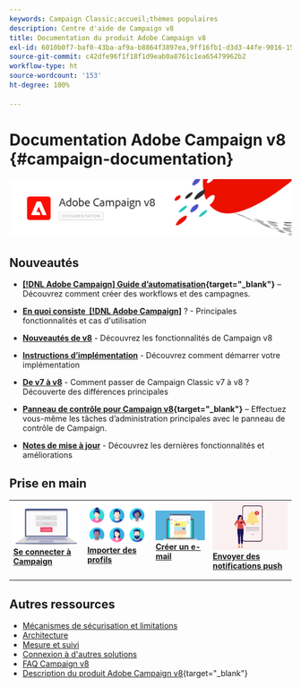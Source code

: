 ```yaml
---
keywords: Campaign Classic;accueil;thèmes populaires
description: Centre d'aide de Campaign v8
title: Documentation du produit Adobe Campaign v8
exl-id: 6010b0f7-baf0-43ba-af9a-b8864f3897ea,9ff16fb1-d3d3-44fe-9016-15abffdbc74e
source-git-commit: c42dfe96f1f18f1d9eab0a8761c1ea65479962b2
workflow-type: ht
source-wordcount: '153'
ht-degree: 100%

---
```


# Documentation Adobe Campaign v8 {#campaign-documentation}

![](assets/banner-documentationv8.png)

## Nouveautés

* **[[!DNL Adobe Campaign] Guide d’automatisation](https://experienceleague.adobe.com/docs/campaign/automation/home.html?lang=fr){target="_blank"}** – Découvrez comment créer des workflows et des campagnes.

* **[En quoi consiste  [!DNL Adobe Campaign]](start/get-started.md)** ? - Principales fonctionnalités et cas d&#39;utilisation

* **[Nouveautés de v8](start/whats-new.md)** - Découvrez les fonctionnalités de Campaign v8

* **[Instructions d’implémentation](start/implement.md)** - Découvrez comment démarrer votre implémentation

* **[De v7 à v8](start/v7-to-v8.md)** - Comment passer de Campaign Classic v7 à v8 ? Découverte des différences principales

* **[Panneau de contrôle pour Campaign v8](https://experienceleague.adobe.com/docs/control-panel/using/discover-control-panel/key-features.html?lang=fr){target="_blank"}** – Effectuez vous-même les tâches d’administration principales avec le panneau de contrôle de Campaign.

* **[Notes de mise à jour](start/release-notes.md)** - Découvrez les dernières fonctionnalités et améliorations


## Prise en main


<table style="table-layout:fixed"><tr style="border: 0;">
<td>
<a href="start/connect.md">
<img alt="Se connecter à Campaign v8" src="start/assets/do-not-localize/login.jpeg">
</a>
<div><a href="start/connect.md"><strong>Se connecter à Campaign</strong>
</div>
<p>
</td>
<td>
<a href="start/import.md">
<img alt="Importer des profils" src="start/assets/do-not-localize/profiles.jpeg">
</a>
<div>
<a href="start/import.md"><strong>Importer des profils</strong></a>
</div>
<p>
</td>
<td>
<a href="start/create-message.md">
<img alt="Créer un e-mail" src="start/assets/do-not-localize/email-design.jpeg">
</a>
<div>
<a href="start/create-message.md"><strong>Créer un e-mail</strong></a>
</div>
<p></td>
<td>
<a href="send/push.md">
<img alt="Envoyer des notifications push" src="start/assets/do-not-localize/push-send.jpeg">
</a>
<div>
<a href="send/push.md"><strong>Envoyer des notifications push</strong></a>
</div>
<p>
</td>
</tr></table>


## Autres ressources

* [Mécanismes de sécurisation et limitations](start/ac-guardrails.md)
* [Architecture](architecture/architecture.md)
* [Mesure et suivi](reporting/gs-reporting.md)
* [Connexion à d&#39;autres solutions](connect/integration.md)
* [FAQ Campaign v8](start/campaign-faq.md)
* [Description du produit Adobe Campaign v8](https://helpx.adobe.com/fr/legal/product-descriptions/adobe-campaign-managed-cloud-services.html){target="_blank"}
